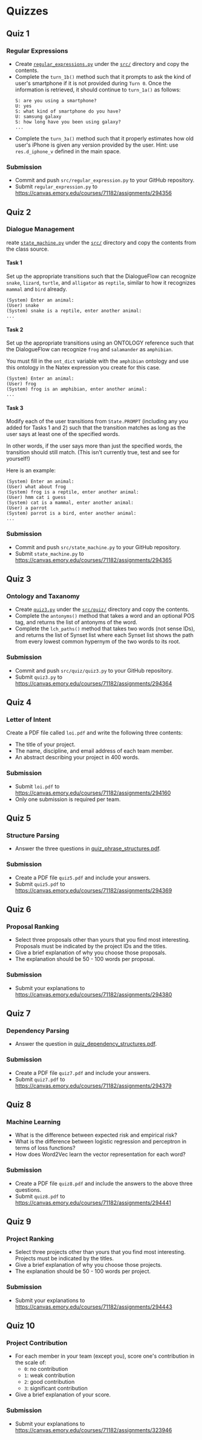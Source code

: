 # Quizzes

## Quiz 1

### Regular Expressions

* Create [`regular_expressions.py`](../src/regular_expressions.py) under the [`src/`](../../src) directory and copy the contents.
* Complete the `turn_1b()` method such that it prompts to ask the kind of user's smartphone if it is not provided during `Turn 0`.
Once the information is retrieved, it should continue to `turn_1a()` as follows: 
  ```
  S: are you using a smartphone?
  U: yes
  S: what kind of smartphone do you have?
  U: samsung galaxy
  S: how long have you been using galaxy?
  ...
  ``` 
* Complete the `turn_3a()` method such that it properly estimates how old user's iPhone is given any version provided by the user.
Hint: use `res.d_iphone_v` defined in the main space.

### Submission

* Commit and push `src/regular_expression.py` to your GitHub repository.
* Submit `regular_expression.py` to https://canvas.emory.edu/courses/71182/assignments/294356


## Quiz 2

### Dialogue Management

reate [`state_machine.py`](../src/state_machine.py) under the [`src/`](../../src) directory and copy the contents from the class source.

#### Task 1 

Set up the appropriate transitions such that the DialogueFlow can recognize `snake`, `lizard`, `turtle`, and `alligator` as `reptile`,
similar to how it recognizes `mammal` and `bird` already.
```
(System) Enter an animal:
(User) snake
(System) snake is a reptile, enter another animal: 
...
```

#### Task 2 

Set up the appropriate transitions using an ONTOLOGY reference such that the DialogueFlow can recognize `frog` and `salamander` as `amphibian`.

You must fill in the `ont_dict` variable with the `amphibian` ontology and use this ontology in the Natex expression you create for this case.
```
(System) Enter an animal:
(User) frog
(System) frog is an amphibian, enter another animal: 
...
```   

#### Task 3 

Modify each of the user transitions from `State.PROMPT` (including any you added for Tasks 1 and 2) such that the transition matches as long as the user says at least one of the specified words.

In other words, if the user says more than just the specified words, the transition should still match. (This isn't currently true, test and see for yourself!)

Here is an example:
```
(System) Enter an animal:
(User) what about frog
(System) frog is a reptile, enter another animal: 
(User) hmm cat i guess
(System) cat is a mammal, enter another animal:
(User) a parrot
(System) parrot is a bird, enter another animal:
...
``` 

### Submission

* Commit and push `src/state_machine.py` to your GitHub repository.
* Submit `state_machine.py` to https://canvas.emory.edu/courses/71182/assignments/294365


## Quiz 3

### Ontology and Taxanomy

* Create [`quiz3.py`](ontology_taxonomy_quiz.py) under the [`src/quiz/`](../../src/quiz) directory and copy the contents.
* Complete the `antonyms()` method that takes a word and an optional POS tag, and returns the list of antonyms of the word.
* Complete the `lch_paths()` method that takes two words (not sense IDs), and returns the list of Synset list where each Synset list shows the path from every lowest common hypernym of the two words to its root.


### Submission

* Commit and push `src/quiz/quiz3.py` to your GitHub repository.
* Submit `quiz3.py` to https://canvas.emory.edu/courses/71182/assignments/294364


## Quiz 4

### Letter of Intent

Create a PDF file called `loi.pdf` and write the following three contents:

* The title of your project.
* The name, discipline, and email address of each team member.
* An abstract describing your project in 400 words.

### Submission

* Submit `loi.pdf` to https://canvas.emory.edu/courses/71182/assignments/294160
* Only one submission is required per team.


## Quiz 5

### Structure Parsing

* Answer the three questions in [quiz_phrase_structures.pdf](../quiz/quiz_phrase_structures.pdf).

### Submission

* Create a PDF file `quiz5.pdf` and include your answers.
* Submit `quiz5.pdf` to https://canvas.emory.edu/courses/71182/assignments/294369


## Quiz 6

### Proposal Ranking

* Select three proposals other than yours that you find most interesting. Proposals must be indicated by the project IDs and the titles.
* Give a brief explanation of why you choose those proposals.
* The explanation should be 50 - 100 words per proposal.

### Submission

* Submit your explanations to https://canvas.emory.edu/courses/71182/assignments/294380


## Quiz 7

### Dependency Parsing

* Answer the question in [quiz_dependency_structures.pdf](../quiz/quiz_dependency_structures.pdf).

### Submission

* Create a PDF file `quiz7.pdf` and include your answers.
* Submit `quiz7.pdf` to https://canvas.emory.edu/courses/71182/assignments/294379


## Quiz 8

### Machine Learning

* What is the difference between expected risk and empirical risk?
* What is the difference between logistic regression and perceptron in terms of loss functions?
* How does Word2Vec learn the vector representation for each word?

### Submission

* Create a PDF file `quiz8.pdf` and include the answers to the above three questions.
* Submit `quiz8.pdf` to https://canvas.emory.edu/courses/71182/assignments/294441


## Quiz 9

### Project Ranking

* Select three projects other than yours that you find most interesting. Projects must be indicated by the titles.
* Give a brief explanation of why you choose those projects.
* The explanation should be 50 - 100 words per project.

### Submission

* Submit your explanations to https://canvas.emory.edu/courses/71182/assignments/294443


## Quiz 10

### Project Contribution

* For each member in your team (except you), score one's contribution in the scale of:
  * `0`: no contribution
  * `1`: weak contribution
  * `2`: good contribution
  * `3`: significant contribution
* Give a brief explanation of your score.

### Submission

* Submit your explanations to https://canvas.emory.edu/courses/71182/assignments/323946
